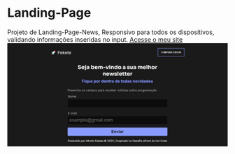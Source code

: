 # Landing-Page
 Projeto de Landing-Page-News, Responsivo para todos os disposítivos, validando informações inseridas no input.
 [Acesse o meu site]([https://www.example.com](https://murilofekete.github.io/Landing-Page/))
![Logo do Projeto](img/index.JPG)

